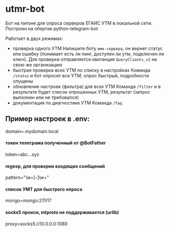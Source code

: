 # utmr-bot
Бот на питоне для опроса серверов ЕГАИС УТМ в локальной сети.
Построен на обертке python-telegram-bot

Работает в двух режимах:
- проверка одного УТМ
    Напишите боту `имя-сервера`, он вернет статус или ошибку (понимает есть ли пинг, доступен ли утм, подключен ли ключ). 
    Для проверки отправляется квитанция `QueryClients_v2` на свою же организацию
- быстрая проверка всех УТМ по списку в настройках
    Команда `/status` и бот опросит все УТМ, опрос быстрый, подробности опущены
- обновление настроек (фильтра) для всех УТМ
    Команда `/filter` и в результате будет список опрошенных УТМ, результат (запрос выполнен или не требовался)
- документация по диагностике УТМ
    Команда `/faq`

## Пример настроек в .env:
domain=.mydomain.local
#### токен телеграма полученный от @BotFather
token=abc...xyz
#### regexp, для проверки входящих сообщений
pattern="\w+[-]\w+" 
#### список УМТ для быстрого опроса
mongo=mongo:27017
#### socks5 прокси, mtproto не поддерживается (urlib)
proxy=socks5://10.0.0.0:1080